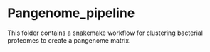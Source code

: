 # Pangenome_pipeline

This folder contains a snakemake workflow for clustering bacterial proteomes to create a pangenome matrix.
